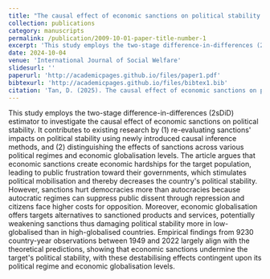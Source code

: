 ```yaml
---
title: "The causal effect of economic sanctions on political stability: A two-stage difference-in-differences analysis"
collection: publications
category: manuscripts
permalink: /publication/2009-10-01-paper-title-number-1
excerpt: 'This study employs the two-stage difference-in-differences (2sDiD) estimator to investigate the causal effect of economic sanctions on political stability.'
date: 2024-10-04
venue: 'International Journal of Social Welfare'
slidesurl: ''
paperurl: 'http://academicpages.github.io/files/paper1.pdf'
bibtexurl: 'http://academicpages.github.io/files/bibtex1.bib'
citation: 'Tan, D. (2025). The causal effect of economic sanctions on political stability: A two-stage difference-in-differences analysis. <i>International Journal of Social Welfare</i>, 34(1),e12707.'
---
```

This study employs the two-stage difference-in-differences (2sDiD) estimator to investigate the causal effect of economic sanctions on political stability. It contributes to existing research by (1) re-evaluating sanctions' impacts on political stability using newly introduced causal inference methods, and (2) distinguishing the effects of sanctions across various political regimes and economic globalisation levels. The article argues that economic sanctions create economic hardships for the target population, leading to public frustration toward their governments, which stimulates political mobilisation and thereby decreases the country's political stability. However, sanctions hurt democracies more than autocracies because autocratic regimes can suppress public dissent through repression and citizens face higher costs for opposition. Moreover, economic globalisation offers targets alternatives to sanctioned products and services, potentially weakening sanctions thus damaging political stability more in low-globalised than in high-globalised countries. Empirical findings from 9230 country-year observations between 1949 and 2022 largely align with the theoretical predictions, showing that economic sanctions undermine the target's political stability, with these destabilising effects contingent upon its political regime and economic globalisation levels.
